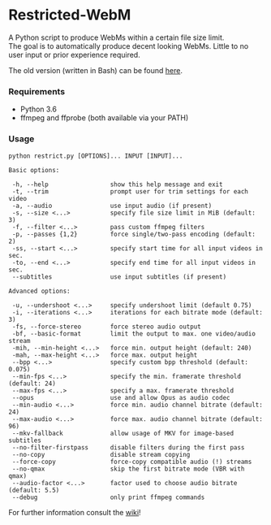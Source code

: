# Restricted-WebM

A Python script to produce WebMs within a certain file size limit.  
The goal is to automatically produce decent looking WebMs. Little to no user input or prior experience required.    

The old version (written in Bash) can be found [here](https://github.com/HelpSeeker/Restricted-WebM-legacy-).

### Requirements

* Python 3.6
* ffmpeg and ffprobe (both available via your PATH)

### Usage
```
python restrict.py [OPTIONS]... INPUT [INPUT]...

Basic options:

 -h, --help                 show this help message and exit
 -t, --trim                 prompt user for trim settings for each video
 -a, --audio                use input audio (if present)
 -s, --size <...>           specify file size limit in MiB (default: 3)
 -f, --filter <...>         pass custom ffmpeg filters
 -p, --passes {1,2}         force single/two-pass encoding (default: 2)
 -ss, --start <...>         specify start time for all input videos in sec.
 -to, --end <...>           specify end time for all input videos in sec.
 --subtitles                use input subtitles (if present)

Advanced options:
 
 -u, --undershoot <...>     specify undershoot limit (default 0.75)
 -i, --iterations <...>     iterations for each bitrate mode (default: 3)
 -fs, --force-stereo        force stereo audio output
 -bf, --basic-format        limit the output to max. one video/audio stream
 -mih, --min-height <...>   force min. output height (default: 240)
 -mah, --max-height <...>   force max. output height
 --bpp <...>                specify custom bpp threshold (default: 0.075)
 --min-fps <...>            specify the min. framerate threshold (default: 24)
 --max-fps <...>            specify a max. framerate threshold
 --opus                     use and allow Opus as audio codec
 --min-audio <...>          force min. audio channel bitrate (default: 24)
 --max-audio <...>          force max. audio channel bitrate (default: 96)
 --mkv-fallback             allow usage of MKV for image-based subtitles
 --no-filter-firstpass      disable filters during the first pass
 --no-copy                  disable stream copying
 --force-copy               force-copy compatible audio (!) streams
 --no-qmax                  skip the first bitrate mode (VBR with qmax)
 --audio-factor <...>       factor used to choose audio bitrate (default: 5.5)
 --debug                    only print ffmpeg commands
```

For further information consult the [wiki](https://github.com/HelpSeeker/Restricted-WebM/wiki)!
